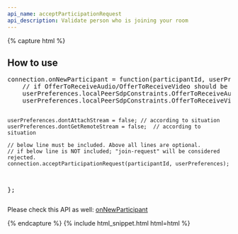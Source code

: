 ```yaml
---
api_name: acceptParticipationRequest
api_description: Validate person who is joining your room
---
```


{% capture html %}

<section>
    <h2>How to use</h2>
    <pre>
connection.onNewParticipant = function(participantId, userPreferences) {
    // if OfferToReceiveAudio/OfferToReceiveVideo should be enabled for specific users
    userPreferences.localPeerSdpConstraints.OfferToReceiveAudio = true;
    userPreferences.localPeerSdpConstraints.OfferToReceiveVideo = true;

    userPreferences.dontAttachStream = false; // according to situation
    userPreferences.dontGetRemoteStream = false;  // according to situation

    // below line must be included. Above all lines are optional.
    // if below line is NOT included; "join-request" will be considered rejected.
    connection.acceptParticipationRequest(participantId, userPreferences);
};
</pre>
    <p>Please check this API as well: <a href="/docs/onNewParticipant/">onNewParticipant</a></p>
</section>

{% endcapture %}
{% include html_snippet.html html=html %}

